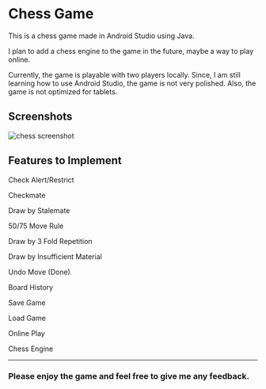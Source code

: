 # Chess Game

This is a chess game made in Android Studio using Java.

I plan to add a chess engine to the game in the future, maybe a way to play online.

Currently, the game is playable with two players locally.
Since, I am still learning how to use Android Studio, the game is not very polished.
Also, the game is not optimized for tablets.

## Screenshots

![chess screenshot](https://user-images.githubusercontent.com/52963184/235028723-215152d0-4cce-4efc-a6dc-80f5deb20aeb.png)

## Features to Implement

Check Alert/Restrict

Checkmate

Draw by Stalemate

50/75 Move Rule

Draw by 3 Fold Repetition

Draw by Insufficient Material

Undo Move (Done) 

Board History

Save Game

Load Game

Online Play

Chess Engine

---

### Please enjoy the game and feel free to give me any feedback.